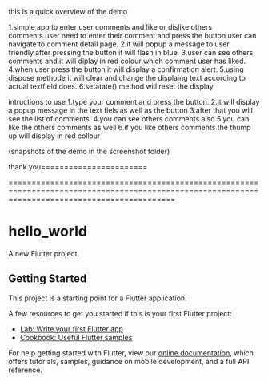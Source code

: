 this is a quick overview of the demo

1.simple app to enter user comments and like or dislike others comments.user need to enter their comment and press the button user can navigate to comment detail page.
2.it will popup a message to user friendly.after pressing the button it will flash in blue.
3.user can see others comments and.it will diplay in red colour which comment user has liked.
4.when user press the button it will display a confirmation alert.
5.using dispose methode it will clear and change the displaing text according to actual textfield does.
6.setatate() method will reset the display.

intructions to use
1.type your comment and press the button.
2.it will display a popup message in the text fiels as well as the button
3.after that you will see the list of comments.
4.you can see others comments also
5.you can like the others comments as well
6.if you like others comments the thump up will display in red collour

(snapshots of the demo in the screenshot folder)

thank you=======================


================================================================================================================================================
# hello_world

A new Flutter project.

## Getting Started

This project is a starting point for a Flutter application.

A few resources to get you started if this is your first Flutter project:

- [Lab: Write your first Flutter app](https://flutter.dev/docs/get-started/codelab)
- [Cookbook: Useful Flutter samples](https://flutter.dev/docs/cookbook)

For help getting started with Flutter, view our
[online documentation](https://flutter.dev/docs), which offers tutorials,
samples, guidance on mobile development, and a full API reference.
